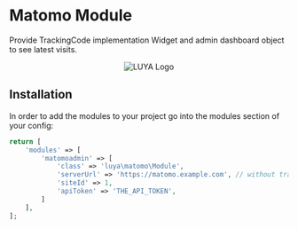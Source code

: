 # Matomo Module
 
Provide TrackingCode implementation Widget and admin dashboard object to see latest visits.

<p align="center">
  <img src="https://raw.githubusercontent.com/luyadev/luya-module-matomo/master/matomo.png" alt="LUYA Logo"/>
</p>
 
## Installation

In order to add the modules to your project go into the modules section of your config:

```php
return [
    'modules' => [
    	'matomoadmin' => [
    		'class' => 'luya\matomo\Module',
    		'serverUrl' => 'https://matomo.example.com', // without trailing slash, use full schema path.
    		'siteId' => 1,
    		'apiToken' => 'THE_API_TOKEN',
    	]
    ],
];
```